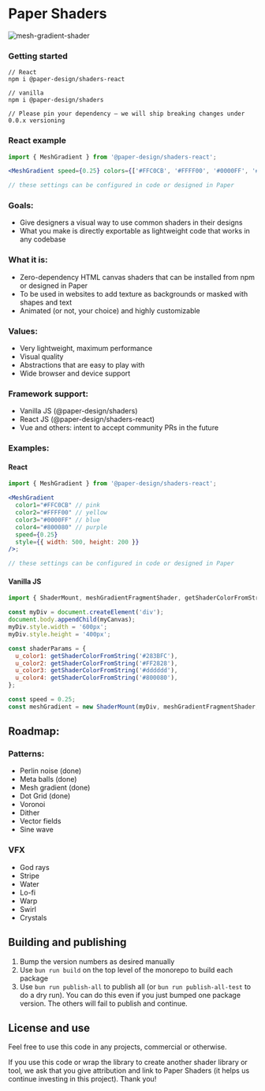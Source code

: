 # Paper Shaders

![mesh-gradient-shader](https://github.com/user-attachments/assets/2db6e087-764c-4c36-bee7-451b09c4c91e)

### Getting started

```
// React
npm i @paper-design/shaders-react

// vanilla
npm i @paper-design/shaders

// Please pin your dependency – we will ship breaking changes under 0.0.x versioning
```

### React example

```jsx
import { MeshGradient } from '@paper-design/shaders-react';

<MeshGradient speed={0.25} colors={['#FFC0CB', '#FFFF00', '#0000FF', '#800080']} style={{ width: 500, height: 200 }} />;

// these settings can be configured in code or designed in Paper
```

### Goals:

- Give designers a visual way to use common shaders in their designs
- What you make is directly exportable as lightweight code that works in any codebase

### What it is:

- Zero-dependency HTML canvas shaders that can be installed from npm or designed in Paper
- To be used in websites to add texture as backgrounds or masked with shapes and text
- Animated (or not, your choice) and highly customizable

### Values:

- Very lightweight, maximum performance
- Visual quality
- Abstractions that are easy to play with
- Wide browser and device support

### Framework support:

- Vanilla JS (@paper-design/shaders)
- React JS (@paper-design/shaders-react)
- Vue and others: intent to accept community PRs in the future

### Examples:

#### React

```jsx
import { MeshGradient } from '@paper-design/shaders-react';

<MeshGradient
  color1="#FFC0CB" // pink
  color2="#FFFF00" // yellow
  color3="#0000FF" // blue
  color4="#800080" // purple
  speed={0.25}
  style={{ width: 500, height: 200 }}
/>;

// these settings can be configured in code or designed in Paper
```

#### Vanilla JS

```js
import { ShaderMount, meshGradientFragmentShader, getShaderColorFromString } from '@paper-design/shaders';

const myDiv = document.createElement('div');
document.body.appendChild(myCanvas);
myDiv.style.width = '600px';
myDiv.style.height = '400px';

const shaderParams = {
  u_color1: getShaderColorFromString('#283BFC'),
  u_color2: getShaderColorFromString('#FF2828'),
  u_color3: getShaderColorFromString('#dddddd'),
  u_color4: getShaderColorFromString('#800080'),
};

const speed = 0.25;
const meshGradient = new ShaderMount(myDiv, meshGradientFragmentShader, shaderParams, undefined, speed);
```

## Roadmap:

### Patterns:

- Perlin noise (done)
- Meta balls (done)
- Mesh gradient (done)
- Dot Grid (done)
- Voronoi
- Dither
- Vector fields
- Sine wave

### VFX

- God rays
- Stripe
- Water
- Lo-fi
- Warp
- Swirl
- Crystals

## Building and publishing

1. Bump the version numbers as desired manually
2. Use `bun run build` on the top level of the monorepo to build each package
3. Use `bun run publish-all` to publish all (or `bun run publish-all-test` to do a dry run). You can do this even if you just bumped one package version. The others will fail to publish and continue.

## License and use

Feel free to use this code in any projects, commercial or otherwise.

If you use this code or wrap the library to create another shader library or tool, we ask that you give attribution and link to Paper Shaders (it helps us continue investing in this project). Thank you!
